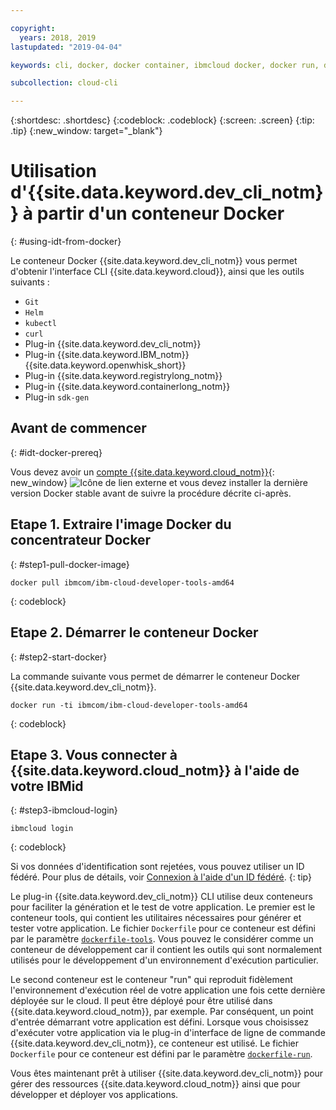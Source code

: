 ```yaml
---

copyright:
  years: 2018, 2019
lastupdated: "2019-04-04"

keywords: cli, docker, docker container, ibmcloud docker, docker run, docker pull, ibmcloud cli, dockerfile, ibmcloud login

subcollection: cloud-cli

---
```


{:shortdesc: .shortdesc}
{:codeblock: .codeblock}
{:screen: .screen}
{:tip: .tip}
{:new_window: target="_blank"}

# Utilisation d'{{site.data.keyword.dev_cli_notm}} à partir d'un conteneur Docker
{: #using-idt-from-docker}

Le conteneur Docker {{site.data.keyword.dev_cli_notm}} vous permet d'obtenir l'interface CLI {{site.data.keyword.cloud}}, ainsi que les outils suivants :

* `Git`
* `Helm`
* `kubectl`
* `curl`
* Plug-in {{site.data.keyword.dev_cli_notm}}
* Plug-in {{site.data.keyword.IBM_notm}} {{site.data.keyword.openwhisk_short}}
* Plug-in {{site.data.keyword.registrylong_notm}}
* Plug-in {{site.data.keyword.containerlong_notm}}
* Plug-in `sdk-gen`

## Avant de commencer
{: #idt-docker-prereq}

Vous devez avoir un [compte {{site.data.keyword.cloud_notm}}](https://{DomainName}/login){: new_window} ![Icône de lien externe](../../../icons/launch-glyph.svg "Icône de lien externe") et vous devez installer la dernière version Docker stable avant de suivre la procédure décrite ci-après.

## Etape 1. Extraire l'image Docker du concentrateur Docker
{: #step1-pull-docker-image}

```
docker pull ibmcom/ibm-cloud-developer-tools-amd64
```
{: codeblock}

## Etape 2. Démarrer le conteneur Docker
{: #step2-start-docker}

La commande suivante vous permet de démarrer le conteneur Docker {{site.data.keyword.dev_cli_notm}}.

```
docker run -ti ibmcom/ibm-cloud-developer-tools-amd64
```
{: codeblock}

## Etape 3. Vous connecter à {{site.data.keyword.cloud_notm}} à l'aide de votre IBMid
{: #step3-ibmcloud-login}

```
ibmcloud login
```
{: codeblock}

Si vos données d'identification sont rejetées, vous pouvez utiliser un ID fédéré. Pour plus de détails, voir [Connexion à l'aide d'un ID fédéré](/docs/iam?topic=iam-federated_id#federated_id).
{: tip}

Le plug-in {{site.data.keyword.dev_cli_notm}} CLI utilise deux conteneurs pour faciliter la génération et le test de votre application. Le premier est le conteneur tools, qui contient les utilitaires nécessaires pour générer et tester votre application. Le fichier `Dockerfile` pour ce conteneur est défini par le paramètre [`dockerfile-tools`](/docs/cli/idt?topic=cloud-cli-idt-cli#command-parameters). Vous pouvez le considérer comme un conteneur de développement car il contient les outils qui sont normalement utilisés pour le développement d'un environnement d'exécution particulier.

Le second conteneur est le conteneur "run" qui reproduit fidèlement l'environnement d'exécution réel de votre application une fois cette dernière déployée sur le cloud. Il peut être déployé pour être utilisé dans {{site.data.keyword.cloud_notm}}, par exemple. Par conséquent, un point
d'entrée démarrant votre application est défini. Lorsque vous choisissez d'exécuter votre application via le plug-in d'interface de ligne de commande {{site.data.keyword.dev_cli_notm}}, ce conteneur est utilisé. Le fichier `Dockerfile` pour ce conteneur est défini par le paramètre [`dockerfile-run`](/docs/cli/idt?topic=cloud-cli-idt-cli#run-parameters).

Vous êtes maintenant prêt à utiliser {{site.data.keyword.dev_cli_notm}} pour gérer des ressources {{site.data.keyword.cloud_notm}} ainsi que pour développer et déployer vos applications.
